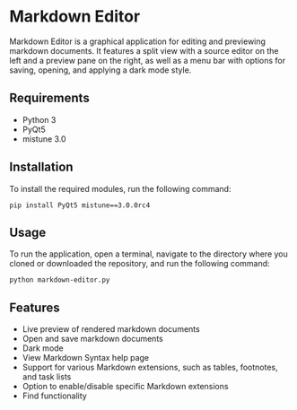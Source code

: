 # Markdown Editor

Markdown Editor is a graphical application for editing and previewing markdown documents. It features a split view with a source editor on the left and a preview pane on the right, as well as a menu bar with options for saving, opening, and applying a dark mode style.


## Requirements

* Python 3
* PyQt5
* mistune 3.0

## Installation

To install the required modules, run the following command:

```
pip install PyQt5 mistune==3.0.0rc4
```

## Usage

To run the application, open a terminal, navigate to the directory where you cloned or downloaded the repository, and run the following command:

```
python markdown-editor.py
```

## Features
* Live preview of rendered markdown documents
* Open and save markdown documents
* Dark mode
* View Markdown Syntax help page
* Support for various Markdown extensions, such as tables, footnotes, and task lists
* Option to enable/disable specific Markdown extensions
* Find functionality
